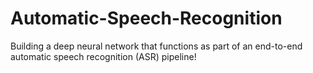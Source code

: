 # Automatic-Speech-Recognition
Building a deep neural network that functions as part of an end-to-end automatic speech recognition (ASR) pipeline! 
